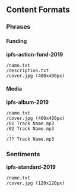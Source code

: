 ## Content Formats

### Phrases

#### Funding

**ipfs-action-fund-2019**

```
/name.txt
/description.txt
/cover.jpg (400x400px)
```

#### Media

**ipfs-album-2019**

```
/name.txt
/cover.jpg (400x400px)
/01 Track Name.mp3
/02 Track Name.mp3
...
/?? Track Name.mp3
```

### Sentiments

**ipfs-standard-2019**

```
/name.txt
/cover.jpg (120x120px)
```
